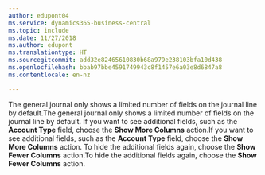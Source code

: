 ```yaml
---
author: edupont04
ms.service: dynamics365-business-central
ms.topic: include
ms.date: 11/27/2018
ms.author: edupont
ms.translationtype: HT
ms.sourcegitcommit: add32e82465610830b68a979e238103bfa10d438
ms.openlocfilehash: bbab97bbe4591749943c8f1457e6a03e8d6847a8
ms.contentlocale: en-nz

---
```

<span data-ttu-id="89abb-101">The general journal only shows a limited number of fields on the journal line by default.</span><span class="sxs-lookup"><span data-stu-id="89abb-101">The general journal only shows a limited number of fields on the journal line by default.</span></span> <span data-ttu-id="89abb-102">If you want to see additional fields, such as the **Account Type** field, choose the **Show More Columns** action.</span><span class="sxs-lookup"><span data-stu-id="89abb-102">If you want to see additional fields, such as the **Account Type** field, choose the **Show More Columns** action.</span></span> <span data-ttu-id="89abb-103">To hide the additional fields again, choose the **Show Fewer Columns** action.</span><span class="sxs-lookup"><span data-stu-id="89abb-103">To hide the additional fields again, choose the **Show Fewer Columns** action.</span></span>  

